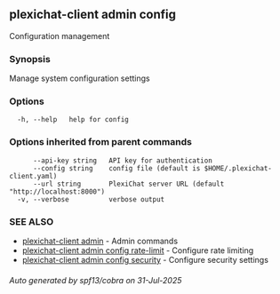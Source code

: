 ## plexichat-client admin config

Configuration management

### Synopsis

Manage system configuration settings

### Options

```
  -h, --help   help for config
```

### Options inherited from parent commands

```
      --api-key string   API key for authentication
      --config string    config file (default is $HOME/.plexichat-client.yaml)
      --url string       PlexiChat server URL (default "http://localhost:8000")
  -v, --verbose          verbose output
```

### SEE ALSO

* [plexichat-client admin](plexichat-client_admin.md)	 - Admin commands
* [plexichat-client admin config rate-limit](plexichat-client_admin_config_rate-limit.md)	 - Configure rate limiting
* [plexichat-client admin config security](plexichat-client_admin_config_security.md)	 - Configure security settings

###### Auto generated by spf13/cobra on 31-Jul-2025
